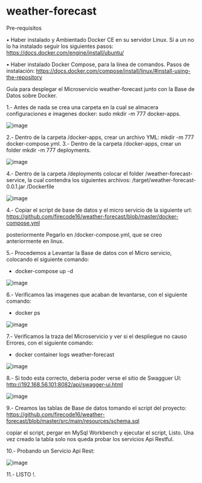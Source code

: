 # weather-forecast

Pre-requisitos

•	Haber instalado y Ambientado Docker CE en su servidor Linux. Si a un no lo ha instalado seguir los siguientes pasos:
https://docs.docker.com/engine/install/ubuntu/

•	Haber instalado Docker Compose, para la línea de comandos. Pasos de instalación:
https://docs.docker.com/compose/install/linux/#install-using-the-repository

Guía para desplegar el Microservicio weather-forecast junto con la Base de Datos sobre Docker.

1.- Antes de nada se crea una carpeta en la cual se almacera configuraciones e imagenes docker: sudo mkdir -m 777 docker-apps.

![image](https://user-images.githubusercontent.com/69737708/215504322-0347fae5-3c35-482e-ad79-38831a78fc25.png)

2.- Dentro de la carpeta /docker-apps, crear un archivo YML: mkdir -m 777 docker-compose.yml.
3.- Dentro de la carpeta /docker-apps, crear un folder mkdir -m 777 deployments.

![image](https://user-images.githubusercontent.com/69737708/215511896-f99f5b01-d84f-4cab-9e9a-d467b18fccd6.png)

4.- Dentro de la carpeta /deployments colocar el folder /weather-forecast-service, la cual contendra los siguientes archivos:
/target/weather-forecast-0.0.1.jar
/Dockerfile

![image](https://user-images.githubusercontent.com/69737708/215513728-9a17fe33-7eef-4779-ad2c-a9a15bca82b0.png)

4.- Copiar el script de base de datos y el micro servicio de la siguiente url:
https://github.com/firecode16/weather-forecast/blob/master/docker-compose.yml

posteriormente Pegarlo en /docker-compose.yml, que se creo anteriormente en linux.

5.- Procedemos a Levantar la Base de datos con el Micro servicio, colocando el siguiente comando:
  - docker-compose up -d
  
  ![image](https://user-images.githubusercontent.com/69737708/215520402-1f1e06dd-b2d6-4006-919b-7838e1b5a9be.png)

6.- Verificamos las imagenes que acaban de levantarse, con el siguiente comando:
  - docker ps
  
  ![image](https://user-images.githubusercontent.com/69737708/215521178-b2cf5e05-0eec-4a3a-90c6-1ac3f7406b29.png)

7.- Verificamos la traza del Microservicio y ver si el despliegue no causo Errores, con el siguiente comando:
  - docker container logs weather-forecast
  
  ![image](https://user-images.githubusercontent.com/69737708/215523041-8e348dbe-e561-4580-84a1-60f0b8a01179.png)

8.- Si todo esta correcto, deberia poder verse el sitio de Swagguer UI:
http://192.168.56.101:8082/api/swagger-ui.html

![image](https://user-images.githubusercontent.com/69737708/215523842-bfbe06fd-9a59-4c9d-b3a7-bcf2886ecc2b.png)

9.- Creamos las tablas de Base de datos tomando el script del proyecto:
https://github.com/firecode16/weather-forecast/blob/master/src/main/resources/schema.sql

copiar el script, pergar en MySql Workbench y ejecutar el script, Listo. Una vez creado la tabla solo nos queda probar los servicios Api Restful.

10.- Probando un Servicio Api Rest:

![image](https://user-images.githubusercontent.com/69737708/215526627-92d5aa5f-9f57-4ca7-9064-ab3373feb913.png)

11.- LISTO !.
